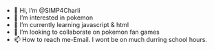 - 👋 Hi, I’m @SIMP4Charli
- 👀 I’m interested in pokemon
- 🌱 I’m currently learning javascript & html
- 💞️ I’m looking to collaborate on pokemon fan games
- 📫 How to reach me-Email. I wont be on much durring school hours.

<!---
SIMP4Charli/SIMP4Charli is a ✨ special ✨ repository because its `README.md` (this file) appears on your GitHub profile.
You can click the Preview link to take a look at your changes.
--->
